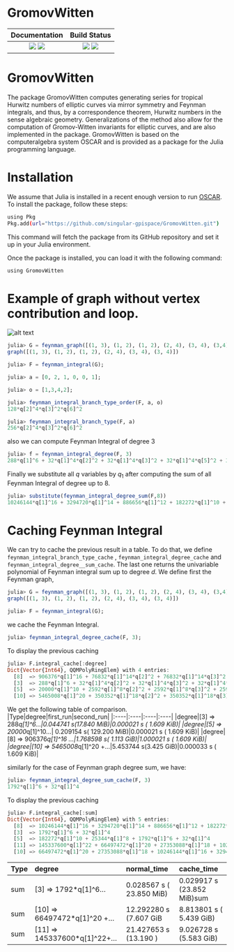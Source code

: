 # GromovWitten

[docs-dev-img]: https://img.shields.io/badge/docs-dev-blue.svg
[docs-dev-url]: https://singular-gpispace.github.io/GromovWitten/dev/

[docs-stable-img]: https://img.shields.io/badge/docs-stable-blue.svg
[docs-stable-url]: https://singular-gpispace.github.io/GromovWitten/

[ga-img]: https://github.com/singular-gpispace/GromovWitten/actions/workflows/CI.yml/badge.svg?branch=main
[ga-url]: https://github.com/singular-gpispace/GromovWitten/actions/workflows/CI.yml?query=branch%3Amain

[codecov-img]: https://codecov.io/gh/singular-gpispace/GromovWitten/branch/main/graph/badge.svg
[codecov-url]: https://codecov.io/gh/singular-gpispace/GromovWitten

| **Documentation**                                                         | **Build Status**                                      |
|:-------------------------------------------------------------------------:|:-----------------------------------------------------:|
| [![][docs-stable-img]][docs-stable-url] [![][docs-dev-img]][docs-dev-url] | [![][ga-img]][ga-url] [![][codecov-img]][codecov-url] |

# GromovWitten

The package GromovWitten computes generating series for tropical Hurwitz numbers of elliptic curves via mirror symmetry and Feynman integrals, and thus, by a correspondence theorem, Hurwitz numbers in the sense algebraic geometry. Generalizations of the method also allow for the computation of Gromov-Witten invariants for elliptic curves, and are also implemented in the package. GromovWitten is based on the computeralgebra system OSCAR and is provided as a package for the Julia programming language.

# Installation

We assume that Julia is installed in a recent enough version to run  [OSCAR](https://github.com/oscar-system/Oscar.jl). To install the package, follow these steps:


```bash
using Pkg
Pkg.add(url="https://github.com/singular-gpispace/GromovWitten.git")
```

This command will fetch the package from its GitHub repository and set it up in your Julia environment.

Once the package is installed, you can load it with the following command:


```bash
using GromovWitten
```


# Example of graph without vertex contribution and loop.

![alt text](docs/src/img/Cartepillar3.png)

```julia
julia> G = feynman_graph([(1, 3), (1, 2), (1, 2), (2, 4), (3, 4), (3,4)] )
graph([(1, 3), (1, 2), (1, 2), (2, 4), (3, 4), (3, 4)])
```

```julia
julia> F = feynman_integral(G);
```

```julia
julia> a = [0, 2, 1, 0, 0, 1];
```

```julia
julia> o = [1,3,4,2];
```

```julia
julia> feynman_integral_branch_type_order(F, a, o)
128*q[2]^4*q[3]^2*q[6]^2
```

```julia
julia> feynman_integral_branch_type(F, a)
256*q[2]^4*q[3]^2*q[6]^2
```
also we can compute Feynman Integral of degree 3

```julia
julia> f = feynman_integral_degree(F, 3)
288*q[1]^6 + 32*q[1]^4*q[2]^2 + 32*q[1]^4*q[3]^2 + 32*q[1]^4*q[5]^2 + 32*q[1]^4*q[6]^2 + 8*q[1]^2*q[2]^2*q[5]^2 + 8*q[1]^2*q[2]^2*q[6]^2 + 8*q[1]^2*q[3]^2*q[5]^2 + 8*q[1]^2*q[3]^2*q[6]^2 + 24*q[2]^6 + 152*q[2]^4*q[3]^2 + 8*q[2]^4*q[5]^2 + 8*q[2]^4*q[6]^2 + 152*q[2]^2*q[3]^4 + 32*q[2]^2*q[3]^2*q[5]^2 + 32*q[2]^2*q[3]^2*q[6]^2 + 32*q[2]^2*q[4]^4 + 8*q[2]^2*q[4]^2*q[5]^2 + 8*q[2]^2*q[4]^2*q[6]^2 + 8*q[2]^2*q[5]^4 + 32*q[2]^2*q[5]^2*q[6]^2 + 8*q[2]^2*q[6]^4 + 24*q[3]^6 + 8*q[3]^4*q[5]^2 + 8*q[3]^4*q[6]^2 + 32*q[3]^2*q[4]^4 + 8*q[3]^2*q[4]^2*q[5]^2 + 8*q[3]^2*q[4]^2*q[6]^2 + 8*q[3]^2*q[5]^4 + 32*q[3]^2*q[5]^2*q[6]^2 + 8*q[3]^2*q[6]^4 + 288*q[4]^6 + 32*q[4]^4*q[5]^2 + 32*q[4]^4*q[6]^2 + 24*q[5]^6 + 152*q[5]^4*q[6]^2 + 152*q[5]^2*q[6]^4 + 24*q[6]^6
```
Finally we substitute all $q$  variables by $q_{1}$ after computing the sum of all Feynman Integral of degree up to 8.

```julia
julia> substitute(feynman_integral_degree_sum(F,8))
10246144*q[1]^16 + 3294720*q[1]^14 + 886656*q[1]^12 + 182272*q[1]^10 + 25344*q[1]^8 + 1792*q[1]^6 + 32*q[1]^4
```


# Caching Feynman Integral

We can try to cache the previous result in a table.
To do that, we define `feynman_integral_branch_type_cache` , `feynman_integral_degree_cache` and  `feynman_integral_degree__sum_cache`. The last one returns the univariable polynomial of Feynman integral sum up to degree $d$.
We define first the Feynman graph,
```julia
julia> G = feynman_graph([(1, 3), (1, 2), (1, 2), (2, 4), (3, 4), (3,4)] )
graph([(1, 3), (1, 2), (1, 2), (2, 4), (3, 4), (3, 4)])
```

```julia
julia> F = feynman_integral(G);
```
we cache the Feynman Integral.
```julia
julia> feynman_integral_degree_cache(F, 3);
```
To display the previous caching
```julia
julia> F.integral_cache[:degree]
Dict{Vector{Int64}, QQMPolyRingElem} with 4 entries:
  [8]  => 906376*q[1]^16 + 76832*q[1]^14*q[2]^2 + 76832*q[1]^14*q[3]^2 + 76832*…
  [3]  => 288*q[1]^6 + 32*q[1]^4*q[2]^2 + 32*q[1]^4*q[3]^2 + 32*q[1]^4*q[5]^2 +…
  [5]  => 20000*q[1]^10 + 2592*q[1]^8*q[2]^2 + 2592*q[1]^8*q[3]^2 + 2592*q[1]^8…
  [10] => 5465008*q[1]^20 + 350352*q[1]^18*q[2]^2 + 350352*q[1]^18*q[3]^2 + 350…
```
We get the following table of comparison.
|Type|degree|first_run|second_run|
|:----|:----|:----|:----|
|degree|[3] => 288*q[1]^6…|0.044741 s(17.840 MiB)|0.000021 s ( 1.609 KiB)|
|degree|[5] => 20000*q[1]^10…| 0.209154 s( 129.200 MiB)|0.000021 s ( 1.609 KiB)|
|degree| [8] => 906376*q[1]^16 …|1.768598 s( 1.113 GiB)|1.000021 s ( 1.609 KiB)|
|degree|[10] => 5465008*q[1]^20 +…|5.453744 s(3.425 GiB)|0.000033 s ( 1.609 KiB)|


similarly for the case of Feynman graph degree sum, we have:
```julia
julia> feynman_integral_degree_sum_cache(F, 3)
1792*q[1]^6 + 32*q[1]^4
```
To display the previous caching
```julia
julia> F.integral_cache[:sum]
Dict{Vector{Int64}, QQMPolyRingElem} with 5 entries:
  [8]  => 10246144*q[1]^16 + 3294720*q[1]^14 + 886656*q[1]^12 + 182272*q[1]^10 …
  [3]  => 1792*q[1]^6 + 32*q[1]^4
  [5]  => 182272*q[1]^10 + 25344*q[1]^8 + 1792*q[1]^6 + 32*q[1]^4
  [11] => 145337600*q[1]^22 + 66497472*q[1]^20 + 27353088*q[1]^18 + 10246144*q[…
  [10] => 66497472*q[1]^20 + 27353088*q[1]^18 + 10246144*q[1]^16 + 3294720*q[1]…
```

|Type|degree|normal_time|cache_time|
|:----|:----|:----|:----|
|sum| [3] => 1792*q[1]^6…|  0.028567 s ( 23.850 MiB) |  0.029917 s (23.852 MiB)sum|[5] => 182272*q[1]^10…|  0.337313 s (203.303 MiB) |  0.293910 s (179.465 MiB)sum|[8] => 10246144*q[1]^16  …|  3.529455 s  (2.169 GiB)| 3.210641 s (1.970 GiB|
|sum|[10] => 66497472*q[1]^20  +…| 12.292280 s (7.607 GiB| 8.813801 s ( 5.439 GiB)|
|sum |[11] => 145337600*q[1]^22+…|21.427653 s (13.190 )|9.026728 s (5.583 GiB)|
